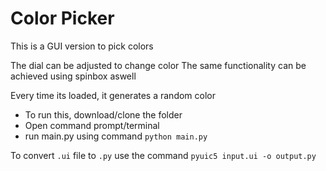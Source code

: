 # Color Picker

This is a GUI version to pick colors

The dial can be adjusted to change color
The same functionality can be achieved using spinbox aswell

Every time its loaded, it generates a random color

- To run this, download/clone the folder
- Open command prompt/terminal
- run main.py using command `python main.py`

To convert `.ui` file to `.py` use the command `pyuic5 input.ui -o output.py`
